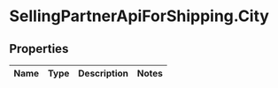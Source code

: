 # SellingPartnerApiForShipping.City

## Properties
Name | Type | Description | Notes
------------ | ------------- | ------------- | -------------
